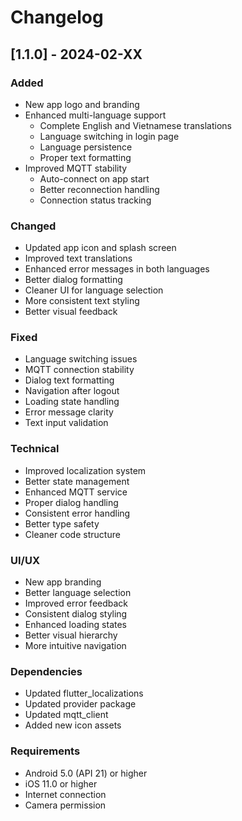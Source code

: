 # Changelog

## [1.1.0] - 2024-02-XX

### Added

- New app logo and branding
- Enhanced multi-language support
  - Complete English and Vietnamese translations
  - Language switching in login page
  - Language persistence
  - Proper text formatting
- Improved MQTT stability
  - Auto-connect on app start
  - Better reconnection handling
  - Connection status tracking

### Changed

- Updated app icon and splash screen
- Improved text translations
- Enhanced error messages in both languages
- Better dialog formatting
- Cleaner UI for language selection
- More consistent text styling
- Better visual feedback

### Fixed

- Language switching issues
- MQTT connection stability
- Dialog text formatting
- Navigation after logout
- Loading state handling
- Error message clarity
- Text input validation

### Technical

- Improved localization system
- Better state management
- Enhanced MQTT service
- Proper dialog handling
- Consistent error handling
- Better type safety
- Cleaner code structure

### UI/UX

- New app branding
- Better language selection
- Improved error feedback
- Consistent dialog styling
- Enhanced loading states
- Better visual hierarchy
- More intuitive navigation

### Dependencies

- Updated flutter_localizations
- Updated provider package
- Updated mqtt_client
- Added new icon assets

### Requirements

- Android 5.0 (API 21) or higher
- iOS 11.0 or higher
- Internet connection
- Camera permission
